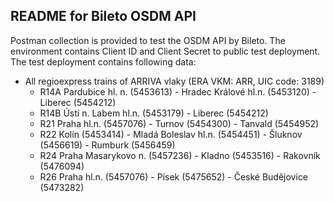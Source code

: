 ## README for Bileto OSDM API

Postman collection is provided to test the OSDM API by Bileto. The environment contains Client ID and Client Secret to public test deployment. The test deployment contains following data:

* All regioexpress trains of ARRIVA vlaky (ERA VKM: ARR, UIC code: 3189)
  * R14A Pardubice hl. n. (5453613) - Hradec Králové hl.n. (5453120) - Liberec (5454212)
  * R14B Ústí n. Labem hl.n. (5453179) - Liberec (5454212)
  * R21 Praha hl.n. (5457076) - Turnov (5454300) - Tanvald (5454952)
  * R22 Kolín (5453414) - Mladá Boleslav hl.n. (5454451) - Šluknov (5456619) - Rumburk (5456459)
  * R24 Praha Masarykovo n. (5457236) - Kladno (5453516) - Rakovník (5476094)
  * R26 Praha hl.n. (5457076) - Písek (5475652) - České Budějovice (5473282)
